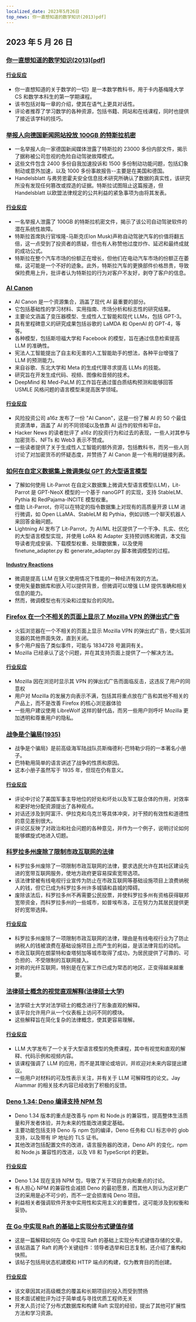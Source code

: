 ```yaml
---
localized_date: 2023年5月26日
top_news: 你一直想知道的数学知识(2013)pdf]
---
```


## 2023 年 5 月 26 日

### [你一直想知道的数学知识(2013)[pdf]](https://www.math.cmu.edu/~jmackey/151_128/bws_book.pdf)

#### [行业反应](http://news.ycombinator.com/item?id=36069847)

- 你一直想知道的关于数学的一切》是一本数学教科书，用于卡内基梅隆大学 CS 和数学本科生的第一学期课程。
- 该书包括对每一章的介绍，使其在语气上更具对话性。
- 评论者推荐了学习数学的各种资源，包括书籍、网站和在线课程，同时也提供了接近该学科的技巧。

### [举报人向德国新闻网站投放 100GB 的特斯拉机密](https://jalopnik.com/whistleblower-drops-100-gigabytes-of-tesla-secrets-to-g-1850476542)

- 一名举报人向一家德国新闻媒体泄露了特斯拉的 23000 多份内部文件，揭示了据称被公司忽视的危险自动驾驶故障模式。
- 这些文件包含 2400 多份自我加速投诉和 1500 多份制动功能问题，包括幻象制动或意外加速，以及 1000 多份事故报告--主要是在美国和德国。
- Handelsblatt 与弗劳恩霍夫安全信息技术研究所确认了数据的真实性，该研究所没有发现任何篡改或捏造的证据。特斯拉试图阻止这篇报道，但 Handelsblatt 以欧盟法律规定的公共利益的紧急事项为由将其发表。

#### [行业反应](http://news.ycombinator.com/item?id=36075886)

- 一名举报人泄露了 100GB 的特斯拉机密文件，揭示了该公司自动驾驶软件的潜在系统性故障。
- 特斯拉首席执行官埃隆-马斯克(Elon Musk)声称自动驾驶汽车的价值将翻五倍，这一点受到了投资者的质疑，但也有人称赞他过度炒作、延迟和最终成就的成功公式。
- 特斯拉在整个汽车市场的份额正在增长，但他们在电动汽车市场的份额正在萎缩，这可能是一个不好的迹象。此外，特斯拉汽车的更换部件价格昂贵，导致保险费用上升，批评者认为特斯拉的行为对客户不友好，剥夺了客户的信息。

### [AI Canon](https://a16z.com/2023/05/25/ai-canon/)

- AI Canon 是一个资源集合，涵盖了现代 AI 最重要的部分。
- 它包括基础性的学习材料、实用指南、市场分析和标志性的研究结果。
- 主要论文涵盖了变压器模型、生成性人工智能和现代 LLMs，包括 GPT-3。
- 具有里程碑意义的研究成果包括谷歌的 LaMDA 和 OpenAI 的 GPT-4，等等。
- 各种模型，包括斯坦福大学和 Facebook 的模型，旨在通过信息检索提高 LLM 的准确性。
- 宪法人工智能提出了自主和无害的人工智能助手的想法，各种平台增强了 LLM 的预测能力。
- 来自谷歌、东北大学和 Meta 的生成代理寻求提高 LLMs 的技能。
- 研究旨在开发生成代码、视频、图像和音频的技术。
- DeepMind 和 Med-PaLM 的工作旨在通过蛋白质结构预测和能够回答 USMLE 风格问题的语言模型来提高医学领域。

#### [行业反应](http://news.ycombinator.com/item?id=36072268)

- 风险投资公司 a16z 发布了一份 "AI Canon"，这是一份了解 AI 的 50 个最佳资源清单，涵盖了 AI 的不同领域以及依靠 AI 运作的软件和平台。
- Hacker News 的读者批评了 a16z 的投资行为和过去的表现，一些人对其参与加密货币、NFTs 和 Web3 表示不赞成。
- 一些读者提供了关于生成性人工智能的额外资源，包括教科书，而另一些人则讨论了对加密货币的怀疑态度，并赞扬了 AI Canon 是一个有用的链接列表。

### [如何在自定义数据集上微调类似 GPT 的大型语言模型](https://lightning.ai/pages/blog/how-to-finetune-gpt-like-large-language-models-on-a-custom-dataset/)

- 了解如何使用 Lit-Parrot 在自定义数据集上微调大型语言模型(LLM)，Lit-Parrot 是 GPT-NeoX 模型的一个基于 nanoGPT 的实现，支持 StableLM、Pythia 和 RedPajama-INCITE 模型权重。
- 借助 Lit-Parrot，你可以在特定的指令数据集上对现有的高质量开源 LLM 进行微调，如 Open LLaMA、StableLM 和 Pythia，例如训练一个聊天机器人来回答金融问题。
- Lightning AI 发布了 Lit-Parrot，为 AI/ML 社区提供了一个干净、扎实、优化的大型语言模型实现，并使用 LoRA 和 Adapter 支持预训练和微调，本文指导读者完成安装、下载模型权重、处理数据集，以及使用 finetune_adapter.py 和 generate_adapter.py 脚本微调模型的过程。

#### [Industry Reactions](http://news.ycombinator.com/item?id=36068850)

- 微调是提高 LLM 在狭义使用情况下性能的一种经济有效的方法。
- 使用矢量数据库和嵌入可以提供背景，但微调可以增强 LLM 提供准确和相关信息的能力。
- 然而，微调模型也有污染和过度拟合的风险。

### [Firefox 在一个不相关的页面上显示了 Mozilla VPN 的弹出式广告](https://bugzilla.mozilla.org/show_bug.cgi?id=1835158)

- 火狐浏览器在一个不相关的页面上显示 Mozilla VPN 的弹出式广告，使火狐浏览器的其他界面失效，直到关闭。
- 多个用户报告了类似事件，可能与 1834728 号漏洞有关。
- Mozilla 已经承认了这个问题，并在其支持页面上提供了一个解决方法。

#### [行业反应](http://news.ycombinator.com/item?id=36077360)

- Mozilla 因在浏览时显示其 VPN 的弹出式广告而面临反击，这违反了用户的同意权
- 用户对 Mozilla 的发展方向表示不满，包括其将重点放在广告和其他不相关的产品上，而不是改善 Firefox 的核心浏览器体验
- 一些用户建议使用 LibreWolf 这样的替代品，而另一些用户则呼吁 Mozilla 更加透明和尊重用户的隐私。

### [战争是个骗局(1935)](https://archive.org/details/WarIsARacket)

- 战争是个骗局》是前高级海军陆战队员斯梅德利-巴特勒少将的一本著名小册子。
- 巴特勒用简单的语言讲述了战争的性质和原因。
- 这本小册子虽然写于 1935 年，但现在仍有意义。

#### [行业反应](http://news.ycombinator.com/item?id=36074845)

- 评论中讨论了美国军事主导地位的好处和坏处以及军工联合体的作用，对效率和更好地分配资源提出了各种观点。
- 对话还涉及到阿富汗、伊拉克和乌克兰等具体冲突，对干预的有效性和道德性的意见差别很大。
- 评论区反映了对政治和社会问题的各种意见，并作为一个例子，说明讨论如何能够螺旋式地进入切题。

### [科罗拉多州废除了限制市政互联网的法律](https://coloradosun.com/2023/05/24/municipal-internet-sb-152-repealed-colorado/)

- 科罗拉多州废除了一项限制市政互联网的法律，要求选民允许在其社区建设先进的宽带互联网服务，使地方政府更容易探索宽带选项。
- 该法律曾被有线电视行业宣传为防止在市政互联网等基础设施项目上浪费纳税人的钱，但它已成为科罗拉多州许多城镇和县城的障碍。
- 废除该法后，科罗拉多州不再需要公民投票，并使科罗拉多州有资格获得联邦宽带资金，而科罗拉多州的一些城市，如普埃布洛，正在努力为其居民提供更好的宽带选择。

#### [行业反应](http://news.ycombinator.com/item?id=36075801)

- 科罗拉多州废除了一项限制市政互联网的法律，理由是有线电视行业为了防止纳税人的钱被浪费在基础设施项目上而产生的利益，是该法律背后的动机。
- 市政互联网在朗蒙特和查塔努加等城市取得了成功，为居民提供了可靠的、可负担的、不受限制的互联网接入。
- 对称的光纤互联网，特别是在在家工作已成为常态的地区，正变得越来越重要。

### [法律硕士概念的视觉直观解释(法律硕士大学)](https://llm.university)

- 法学硕士大学对法学硕士的概念进行了形象直观的解释。
- 该平台允许用户从一个仪表板上访问不同的模块。
- 这些解释旨在简化复杂的法律概念，使其更容易理解。

#### [行业反应](http://news.ycombinator.com/item?id=36070090)

- LLM 大学发布了一个关于大型语言模型的免费课程，其中有视觉和直观的解释、代码示例和视频内容。
- 该课程强调了 LLM 的应用，而不是其理论或培训，并欢迎对未来内容提出建议。
- 一些用户对材料的可及性表示关注，并有关于 LLM 可解释性的论文。Jay Alammar 的相关技术内容已经收到了积极的反馈。

### [Deno 1.34: Deno 编译支持 NPM 包](https://deno.com/blog/v1.34)

- Deno 1.34 版本的重点是改善与 npm 和 Node.js 的兼容性，提高整体生活质量和开发者体验，并为未来的性能改进奠定基础。
- 主要功能包括支持 Deno 与 npm 包的编译，Deno 任务和 CLI 标志中的 glob 支持，以及带有 IP 地址的 TLS 证书。
- 其他改进包括配置文件的改进，语言服务器的改进，Deno API 的变化，npm 和 Node.js 兼容性的改进，以及 V8 和 TypeScript 的更新。

#### [行业反应](http://news.ycombinator.com/item?id=36068896)

- Deno 1.34 现在支持 NPM 包，导致了关于项目方向和重点的讨论。
- 有人担心 NPM 的兼容性会减损 Deno 的最初愿景，而其他人则认为这对更广泛的采用是必不可少的，而不一定会损害纯 Deno 项目。
- 利益相关者强调软件开发中实用性和实用主义的重要性，这可能涉及到权衡和妥协。

### [在 Go 中实现 Raft 的基础上实现分布式键值存储](https://notes.eatonphil.com/2023-05-25-raft.html)

- 这是一篇解释如何在 Go 中实现 Raft 的基础上实现分布式键值存储的文章。
- 该帖涵盖了 Raft 的两个关键组件：领导者选举和日志复制，还介绍了重构和快照。
- 该帖子包括用状态机建模和 HTTP 端点的构建，仅为教育目的而创建。

#### [行业反应](http://news.ycombinator.com/item?id=36070426)

- 该文章因其对高级概念的覆盖和长期项目的投入而受到赞扬
- 技术面试被批评为过于简单或与寻找优质工程师无关
- 开发人员讨论了分布式数据库和构建 Raft 实现的经验，提出了其他可扩展性方法和学习资源。

</Steps>
